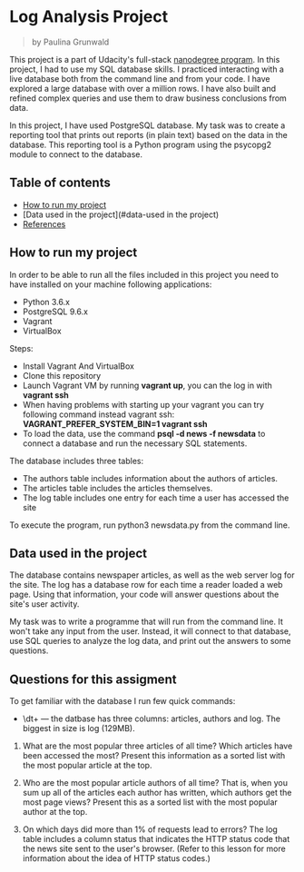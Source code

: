 # Log Analysis Project
> by Paulina Grunwald

This project is a part of Udacity's full-stack [nanodegree program](https://www.udacity.com/nanodegree). In this project, I had to use my SQL database skills. I practiced interacting with a live database both from the command line and from your code. I have explored a large database with over a million rows. I have also  built and refined complex queries and use them to draw business conclusions from data.

In this project, I have used  PostgreSQL database. My task was to create a reporting tool that prints out reports (in plain text) based on the data in the database. This reporting tool is a Python program using the psycopg2 module to connect to the database.


## Table of contents

- [How to run my project](#how-to-run-my-project)
- [Data used in the project](#data-used in the project)
- [References](#references)


## How to run my project
In order to be able to run all the files included in this project you need to have installed on your machine following  applications:
- Python 3.6.x
- PostgreSQL 9.6.x
- Vagrant
- VirtualBox

Steps:
- Install Vagrant And VirtualBox
- Clone this repository
- Launch Vagrant VM by running __vagrant up__, you can the log in with __vagrant ssh__
- When having problems with starting up your vagrant you can try following command instead vagrant ssh: __VAGRANT_PREFER_SYSTEM_BIN=1 vagrant ssh__
- To load the data, use the command __psql -d news -f newsdata__ to connect a database and run the necessary SQL statements.

The database includes three tables:

- The authors table includes information about the authors of articles.
- The articles table includes the articles themselves.
- The log table includes one entry for each time a user has accessed the site

To execute the program, run python3 newsdata.py from the command line.

## Data used in the project
The database contains newspaper articles, as well as the web server log for the site. The log has a database row for each time a reader loaded a web page. Using that information, your code will answer questions about the site's user activity.

My task was to write a programme that will run from the command line. It won't take any input from the user. Instead, it will connect to that database, use SQL queries to analyze the log data, and print out the answers to some questions.


## Questions for this assigment

To get familiar with the database I run few quick commands:
- \dt+ — the datbase has three columns: articles, authors and log. The biggest in size is log (129MB).

1. What are the most popular three articles of all time? Which articles have been accessed the most? Present this information as a sorted list with the most popular article at the top.

2. Who are the most popular article authors of all time? That is, when you sum up all of the articles each author has written, which authors get the most page views? Present this as a sorted list with the most popular author at the top.

3. On which days did more than 1% of requests lead to errors? The log table includes a column status that indicates the HTTP status code that the news site sent to the user's browser. (Refer to this lesson for more information about the idea of HTTP status codes.)
